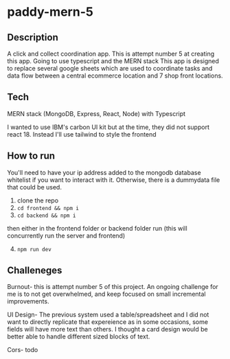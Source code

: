 # paddy-mern-5
## Description
A click and collect coordination app. 
This is attempt number 5 at creating this app. Going to use typescript and the MERN stack
This app is designed to replace several google sheets which are used to coordinate tasks and data flow between a central ecommerce location and 7 shop front locations.

## Tech
MERN stack (MongoDB, Express, React, Node) with Typescript


I wanted to use IBM's carbon UI kit but at the time, they did not support react 18. Instead I'll use tailwind to style the frontend


## How to run
You'll need to have your ip address added to the mongodb database whitelist if you want to interact with it. Otherwise, there is a dummydata file that could be used.

1. clone the repo
2. ```cd frontend && npm i```
3. ```cd backend && npm i```

then either in the frontend folder or backend folder run (this will concurrently run the server and frontend)

4. ```npm run dev```


## Challeneges 
Burnout- this is attempt number 5 of this project. An ongoing challenge for me is to not get overwhelmed, and keep focused on small incremental improvements.

UI Design- The previous system used a table/spreadsheet and I did not want to directly replicate that expereience as in some occasions, some fields will have more text than others. I thought a card design would be better able to handle different sized blocks of text. 

Cors- todo
